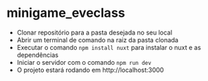 # minigame_eveclass

- Clonar repositório para a pasta desejada no seu local
- Abrir um terminal de comando na raiz da pasta clonada
- Executar o comando `npm install nuxt` para instalar o nuxt e as dependências
- Iniciar o servidor com o comando `npm run dev`
- O projeto estará rodando em http://localhost:3000
